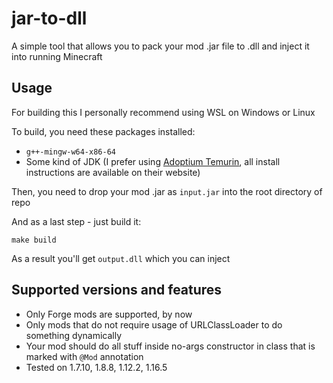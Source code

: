 # jar-to-dll

A simple tool that allows you to pack your mod .jar file to .dll and inject it into running Minecraft

## Usage

For building this I personally recommend using WSL on Windows or Linux

To build, you need these packages installed:

- `g++-mingw-w64-x86-64`
- Some kind of JDK (I prefer using [Adoptium Temurin](https://adoptium.net/temurin/releases/), all install instructions are available on their website)

Then, you need to drop your mod .jar as `input.jar` into the root directory of repo

And as a last step - just build it:
```shell
make build
```

As a result you'll get `output.dll` which you can inject

## Supported versions and features

- Only Forge mods are supported, by now
- Only mods that do not require usage of URLClassLoader to do something dynamically
- Your mod should do all stuff inside no-args constructor in class that is marked with `@Mod` annotation
- Tested on 1.7.10, 1.8.8, 1.12.2, 1.16.5

